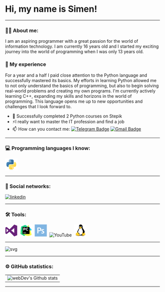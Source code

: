 
# Hi, my name is Simen!

---
### 👨‍💻 About me:

I am an aspiring programmer with a great passion for the world of information technology. I am currently 16 years old and I started my exciting journey into the world of programming when I was only 13 years old.

### 🌱 My experience
For a year and a half I paid close attention to the Python language and successfully mastered its basics. My efforts in learning Python allowed me to not only understand the basics of programming, but also to begin solving real-world problems and creating my own programs. I'm currently actively learning C++, expanding my skills and horizons in the world of programming. This language opens me up to new opportunities and challenges that I look forward to.

- 🔭 Successfully completed 2 Python courses on Stepik
- ⚡I really want to master the IT profession and find a job
- 📫 How can you contact me:  [![Telegram Badge](https://img.shields.io/badge/-Cyud-blue?style=flat&logo=Telegram&logoColor=white)](https://t.me/Cyud2023) [![Gmail Badge](https://img.shields.io/badge/-Gmail-red?style=flat&logo=Gmail&logoColor=white)](mailto:cyud.2019@gmail.com)

---
### 💻 Programming languages I know:
<img src="https://github.com/devicons/devicon/blob/master/icons/python/python-original.svg" title="python" alt="python" width="40" height="40"/>&nbsp;

---
### 🤝 Social networks:
  <div id="badges">
    <a href="https://www.linkedin.com/in/simen-poiarkov-2b60b225b/" target="_blank">
      <img src="https://cdn-icons-png.flaticon.com/512/2504/2504799.png" width="40" height="40" alt="linkedin" />
    </a>

---
### 🛠 Tools:
<img src="https://github.com/devicons/devicon/blob/master/icons/visualstudio/visualstudio-plain.svg" title="visualstudio" alt="visualstudio" width="40" height="40"/>&nbsp;
<img src="https://github.com/devicons/devicon/blob/master/icons/pycharm/pycharm-original.svg" title="pycharm" alt="pycharm" width="40" height="40"/>&nbsp;
<img src="https://github.com/devicons/devicon/blob/master/icons/photoshop/photoshop-plain.svg" title="photoshop" alt="photoshop" width="40" height="40"/>&nbsp;
<img src="https://upload.wikimedia.org/wikipedia/commons/9/9e/YouTube_Logo_%282013-2017%29.svg" title="YouTube" alt="YouTube" width="40" height="40"/>&nbsp;
<img src="https://github.com/devicons/devicon/blob/master/icons/linux/linux-original.svg" title="linux" alt="linux" width="40" height="40"/>&nbsp;

---
![svg](https://github.com/FilimonovAlexey/FilimonovAlexey/blob/50be29f8a24667802c3fa5393c879a2db3caf641/assets/github-snake.svg)

---
### ⚙️ GitHub statistics:

<table>
  <tr>
    <td>
      <img align="left" src="http://github-readme-streak-stats.herokuapp.com?user=FilimonovAlexey&theme=dark&background=000000" alt="webDev's Github stats" />
    </td>
  </tr>
</table>

---
